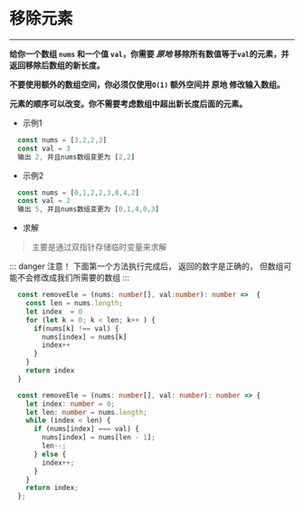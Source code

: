 # 移除元素

---

**给你一个数组 `nums` 和一个值 `val`，你需要 *原地* 移除所有数值等于`val`的元素，并返回移除后数组的新长度。**

**不要使用额外的数组空间，你必须仅使用`O(1)` 额外空间并 原地 修改输入数组。**

**元素的顺序可以改变。你不需要考虑数组中超出新长度后面的元素。**

- 示例1

```javascript
  const nums = [3,2,2,3]
  const val = 3
  输出 2, 并且nums数组变更为 [2,2]
```

- 示例2

```javascript
  const nums = [0,1,2,2,3,0,4,2]
  const val = 2
  输出 5, 并且nums数组变更为 [0,1,4,0,3]
```

- 求解

> 主要是通过双指针存储临时变量来求解

::: danger 注意！
下面第一个方法执行完成后， 返回的数字是正确的， 但数组可能不会修改成我们所需要的数组
:::

```typescript
  const removeEle = (nums: number[], val:number): number =>  {
    const len = nums.length;
    let index  = 0
    for (let k = 0; k < len; k++ ) {
      if(nums[k] !== val) {
        nums[index] = nums[k]
        index++
      }
    }
    return index
  }
```

```typescript
  const removeEle = (nums: number[], val: number): number => {
    let index: number = 0;
    let len: number = nums.length;
    while (index < len) {
      if (nums[index] === val) {
        nums[index] = nums[len - 1];
        len--;
      } else {
        index++;
      }
    }
    return index;
  };
```
